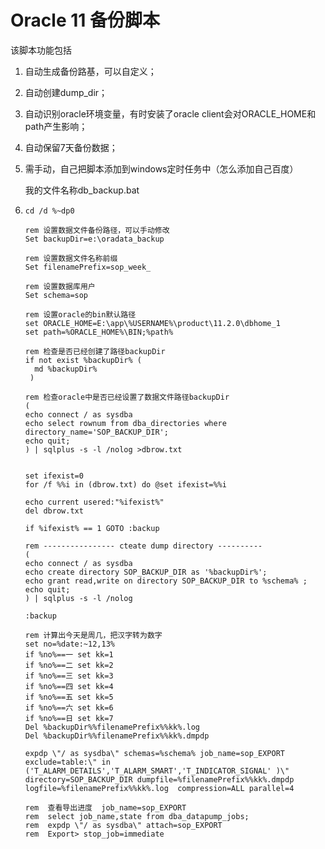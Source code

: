 # Oracle 11 备份脚本

该脚本功能包括

1. 自动生成备份路基，可以自定义；
2. 自动创建dump\_dir；
3. 自动识别oracle环境变量，有时安装了oracle client会对ORACLE\_HOME和path产生影响；
4. 自动保留7天备份数据；
5. 需手动，自己把脚本添加到windows定时任务中（怎么添加自己百度）

      我的文件名称db\_backup.bat

1. ```
   cd /d %~dp0

   rem 设置数据文件备份路径，可以手动修改
   Set backupDir=e:\oradata_backup

   rem 设置数据文件名称前缀
   Set filenamePrefix=sop_week_

   rem 设置数据库用户
   Set schema=sop

   rem 设置oracle的bin默认路径
   set ORACLE_HOME=E:\app\%USERNAME%\product\11.2.0\dbhome_1
   set path=%ORACLE_HOME%\BIN;%path%

   rem 检查是否已经创建了路径backupDir
   if not exist %backupDir% (
     md %backupDir%
    )

   rem 检查oracle中是否已经设置了数据文件路径backupDir
   (
   echo connect / as sysdba
   echo select rownum from dba_directories where directory_name='SOP_BACKUP_DIR';
   echo quit;
   ) | sqlplus -s -l /nolog >dbrow.txt


   set ifexist=0
   for /f %%i in (dbrow.txt) do @set ifexist=%%i

   echo current usered:"%ifexist%"
   del dbrow.txt

   if %ifexist% == 1 GOTO :backup

   rem ---------------- cteate dump directory ----------
   (
   echo connect / as sysdba
   echo create directory SOP_BACKUP_DIR as '%backupDir%';
   echo grant read,write on directory SOP_BACKUP_DIR to %schema% ;
   echo quit;
   ) | sqlplus -s -l /nolog

   :backup

   rem 计算出今天是周几，把汉字转为数字
   set no=%date:~12,13%
   if %no%==一 set kk=1
   if %no%==二 set kk=2
   if %no%==三 set kk=3
   if %no%==四 set kk=4
   if %no%==五 set kk=5
   if %no%==六 set kk=6
   if %no%==日 set kk=7
   Del %backupDir%%filenamePrefix%%kk%.log
   Del %backupDir%%filenamePrefix%%kk%.dmpdp

   expdp \"/ as sysdba\" schemas=%schema% job_name=sop_EXPORT exclude=table:\" in ('T_ALARM_DETAILS','T_ALARM_SMART','T_INDICATOR_SIGNAL' )\" directory=SOP_BACKUP_DIR dumpfile=%filenamePrefix%%kk%.dmpdp logfile=%filenamePrefix%%kk%.log  compression=ALL parallel=4

   rem  查看导出进度  job_name=sop_EXPORT
   rem  select job_name,state from dba_datapump_jobs;
   rem  expdp \"/ as sysdba\" attach=sop_EXPORT
   rem  Export> stop_job=immediate 

   ```



